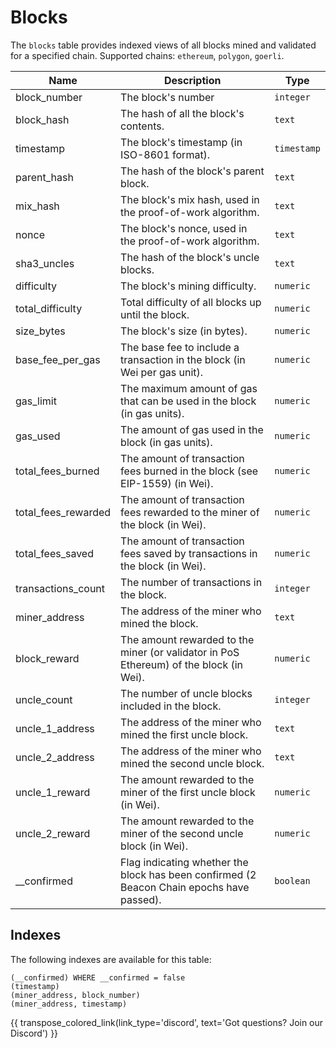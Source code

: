 # Blocks

The `blocks` table provides indexed views of all blocks mined and validated for a specified chain. Supported chains: `ethereum`, `polygon`, `goerli`.

| Name                | Description                                                                 | Type        |
| --------- | --------- | --------------------------------------------------------------------------- |
| block_number | The block's number | `integer` |
| block_hash | The hash of all the block's contents. | `text` |
| timestamp | The block's timestamp (in ISO-8601 format). | `timestamp` |
| parent_hash | The hash of the block's parent block. | `text` |
| mix_hash | The block's mix hash, used in the proof-of-work algorithm. | `text` |
| nonce | The block's nonce, used in the proof-of-work algorithm. | `text` |
| sha3_uncles | The hash of the block's uncle blocks. | `text` |
| difficulty | The block's mining difficulty. | `numeric` |
| total_difficulty | Total difficulty of all blocks up until the block. | `numeric` |
| size_bytes | The block's size (in bytes). | `numeric` |
| base_fee_per_gas | The base fee to include a transaction in the block (in Wei per gas unit). | `numeric` |
| gas_limit | The maximum amount of gas that can be used in the block (in gas units). | `numeric` |
| gas_used | The amount of gas used in the block (in gas units). | `numeric` |
| total_fees_burned | The amount of transaction fees burned in the block (see EIP-1559) (in Wei). | `numeric` |
| total_fees_rewarded | The amount of transaction fees rewarded to the miner of the block (in Wei). | `numeric` |
| total_fees_saved | The amount of transaction fees saved by transactions in the block (in Wei). | `numeric` |
| transactions_count | The number of transactions in the block. | `integer` |
| miner_address | The address of the miner who mined the block. | `text` |
| block_reward | The amount rewarded to the miner (or validator in PoS Ethereum) of the block (in Wei). | `numeric` |
| uncle_count | The number of uncle blocks included in the block. | `integer` |
| uncle_1_address | The address of the miner who mined the first uncle block. | `text` |
| uncle_2_address | The address of the miner who mined the second uncle block. | `text` |
| uncle_1_reward | The amount rewarded to the miner of the first uncle block (in Wei). | `numeric` |
| uncle_2_reward | The amount rewarded to the miner of the second uncle block (in Wei). | `numeric` |
| __confirmed | Flag indicating whether the block has been confirmed (2 Beacon Chain epochs have passed). | `boolean` |


## Indexes
The following indexes are available for this table:
```
(__confirmed) WHERE __confirmed = false
(timestamp)
(miner_address, block_number)
(miner_address, timestamp)
```

{{ transpose_colored_link(link_type='discord', text='Got questions?  Join our Discord') }}
